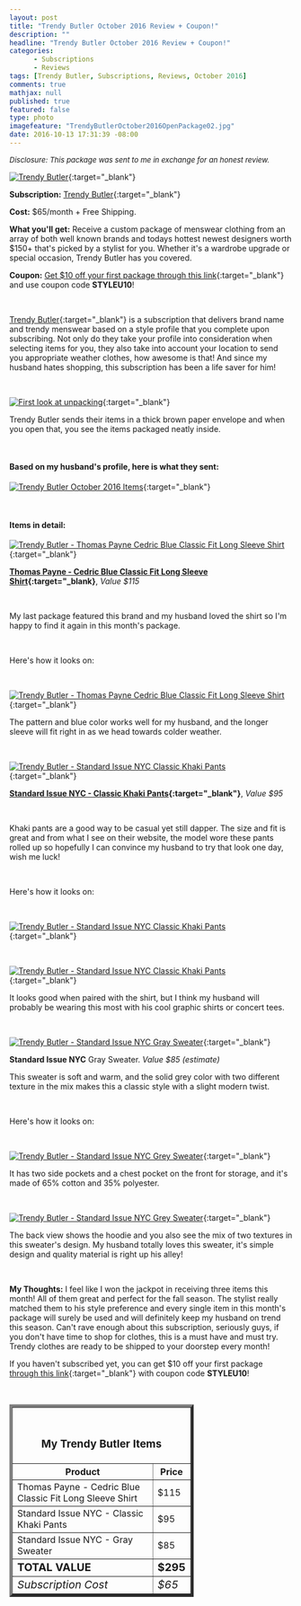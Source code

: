 ```yaml
---
layout: post
title: "Trendy Butler October 2016 Review + Coupon!"
description: ""
headline: "Trendy Butler October 2016 Review + Coupon!"
categories: 
      - Subscriptions
      - Reviews
tags: [Trendy Butler, Subscriptions, Reviews, October 2016]
comments: true
mathjax: null
published: true
featured: false
type: photo
imagefeature: "TrendyButlerOctober2016OpenPackage02.jpg"
date: 2016-10-13 17:31:39 -08:00
---
```


<i><font size="2">Disclosure: This package was sent to me in exchange for an honest review.</font></i>

[![Trendy Butler](http://whatsupmailbox.com/images/TrendyButlerOctober2016Package.jpg)](http://trendybutlers.com/l/B9A76CA0/){:target="_blank"}

**Subscription:** [Trendy Butler](http://trendybutlers.com/l/B9A76CA0/){:target="_blank"}

**Cost:** $65/month + Free Shipping.

**What you'll get:** Receive a custom package of menswear clothing from an array of both well known brands and todays hottest newest designers worth $150+ that's picked by a stylist for you. Whether it's a wardrobe upgrade or special occasion, Trendy Butler has you covered.

**Coupon:** [Get $10 off your first package through this link](http://trendybutlers.com/l/B9A76CA0/){:target="_blank"} and use coupon code **STYLEU10**!

<br>

[Trendy Butler](http://trendybutlers.com/l/B9A76CA0/){:target="_blank"} is a subscription that delivers brand name and trendy menswear based on a style profile that you complete upon subscribing. Not only do they take your profile into consideration when selecting items for you, they also take into account your location to send you appropriate weather clothes, how awesome is that! And since my husband hates shopping, this subscription has been a life saver for him!

<br>

[![First look at unpacking](http://whatsupmailbox.com/images/TrendyButlerOctober2016OpenPackage.jpg)](http://trendybutlers.com/l/B9A76CA0/){:target="_blank"}

Trendy Butler sends their items in a thick brown paper envelope and when you open that, you see the items packaged neatly inside.

<br>

<H4>Based on my husband's profile, here is what they sent:</H4>

[![Trendy Butler October 2016 Items](http://whatsupmailbox.com/images/TrendyButlerOctober2016OpenPackage02.jpg)](http://trendybutlers.com/l/B9A76CA0/){:target="_blank"}

<br>

<H4>Items in detail:</H4>

[![Trendy Butler - Thomas Payne Cedric Blue Classic Fit Long Sleeve Shirt](http://whatsupmailbox.com/images/TrendyButlerOctober2016ThomasPayneCedricShirt.jpg)](http://trendybutlers.com/l/B9A76CA0/){:target="_blank"}

**[Thomas Payne - Cedric Blue Classic Fit Long Sleeve Shirt](https://thomas-payne.myshopify.com/collections/long-sleeve-shirts/products/cedric-blue-classic-fit-long-sleeve-shirt){:target="_blank}**, *Value $115*

<br>

My last package featured this brand and my husband loved the shirt so I'm happy to find it again in this month's package.

<br>

Here's how it looks on:

<br>

[![Trendy Butler - Thomas Payne Cedric Blue Classic Fit Long Sleeve Shirt](http://whatsupmailbox.com/images/TrendyButlerOctober2016ThomasPayneCedricShirt02.jpg)](http://trendybutlers.com/l/B9A76CA0/){:target="_blank"}

The pattern and blue color works well for my husband, and the longer sleeve will fit right in as we head towards colder weather.

<br>

[![Trendy Butler - Standard Issue NYC Classic Khaki Pants](http://whatsupmailbox.com/images/TrendyButlerOctober2016StandardIssueNYCClassicKhakiPants.jpg)](http://trendybutlers.com/l/B9A76CA0/){:target="_blank"}

**[Standard Issue NYC - Classic Khaki Pants](http://www.standardissuenyc.com/collections/shop-men/products/classic-pants-1){:target="_blank"}**, *Value $95*

<br>

Khaki pants are a good way to be casual yet still dapper. The size and fit is great and from what I see on their website, the model wore these pants rolled up so hopefully I can convince my husband to try that look one day, wish me luck!

<br>

Here's how it looks on:

<br>

[![Trendy Butler - Standard Issue NYC Classic Khaki Pants](http://whatsupmailbox.com/images/TrendyButlerOctober2016Items02.jpg)](http://trendybutlers.com/l/B9A76CA0/){:target="_blank"}

<br>

[![Trendy Butler - Standard Issue NYC Classic Khaki Pants](http://whatsupmailbox.com/images/TrendyButlerOctober2016Items03.jpg)](http://trendybutlers.com/l/B9A76CA0/){:target="_blank"}

It looks good when paired with the shirt, but I think my husband will probably be wearing this most with his cool graphic shirts or concert tees.

<br>

[![Trendy Butler - Standard Issue NYC Gray Sweater](http://whatsupmailbox.com/images/TrendyButlerOctober2016StandardNYCGraySweater.jpg)](http://trendybutlers.com/l/B9A76CA0/){:target="_blank"}

**Standard Issue NYC** Gray Sweater. *Value $85 (estimate)*

This sweater is soft and warm, and the solid grey color with two different texture in the mix makes this a classic style with a slight modern twist.

<br>

Here's how it looks on:

<br>

[![Trendy Butler - Standard Issue NYC Grey Sweater](http://whatsupmailbox.com/images/TrendyButlerOctober2016StandardNYCGraySweater02.jpg)](http://trendybutlers.com/l/B9A76CA0/){:target="_blank"}

It has two side pockets and a chest pocket on the front for storage, and it's made of 65% cotton and 35% polyester.

<br>

[![Trendy Butler - Standard Issue NYC Grey Sweater](http://whatsupmailbox.com/images/TrendyButlerOctober2016StandardNYCGraySweater03.jpg)](http://trendybutlers.com/l/B9A76CA0/){:target="_blank"}

The back view shows the hoodie and you also see the mix of two textures in this sweater's design. My husband totally loves this sweater, it's simple design and quality material is right up his alley!

<br>

<i class="icon-exclamation-sign"></i><b> My Thoughts:</b> I feel like I won the jackpot in receiving three items this month! All of them great and perfect for the fall season. The stylist really matched them to his style preference and every single item in this month's package will surely be used and will definitely keep my husband on trend this season. Can't rave enough about this subscription, seriously guys, if you don't have time to shop for clothes, this is a must have and must try. Trendy clothes are ready to be shipped to your doorstep every month!

If you haven't subscribed yet, you can get $10 off your first package [through this link](http://trendybutlers.com/l/B9A76CA0/){:target="_blank"} with coupon code **STYLEU10**!

<br>

<TABLE  BORDER="5" style="width:65%">
   <TR>
      <TH COLSPAN="2">
         <H3><BR><center>My Trendy Butler Items</center></H3>
      </TH>
   </TR>
      <TH>Product</TH>
      <TH>Price</TH>
  <TR>
      <TD>Thomas Payne - Cedric Blue Classic Fit Long Sleeve Shirt</TD>
      <TD>$115</TD>
   </TR>
   <TR>
      <TD>Standard Issue NYC - Classic Khaki Pants</TD>
      <TD>$95</TD>
   </TR>
   <TR>
      <TD>Standard Issue NYC - Gray Sweater</TD>
      <TD>$85</TD>
   </TR>
   <TR>
      <TD><b><big>TOTAL VALUE</big></b></TD>
      <TD><b><big>$295</big></b></TD>
   </TR>
   <TR>
      <TD><i><big>Subscription Cost</big></i></TD>
      <TD><i><big>$65</big></i></TD>
   </TR>
</TABLE>
